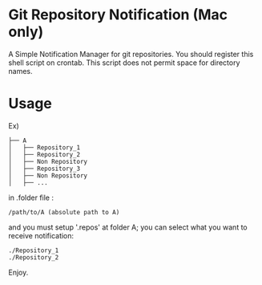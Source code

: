 # Git Repository Notification (Mac only)

A Simple Notification Manager for git repositories.
You should register this shell script on crontab.
This script does not permit space for directory names.

# Usage

Ex)
```
├── A
│   ├── Repository_1
│   ├── Repository_2
│   ├── Non Repository
│   ├── Repository_3
│   ├── Non Repository
│   ├── ...
```

in .folder file :
```
/path/to/A (absolute path to A)
```
and you must setup '.repos' at folder A; you can select what you want to receive notification:
```
./Repository_1
./Repository_2
```
Enjoy.
